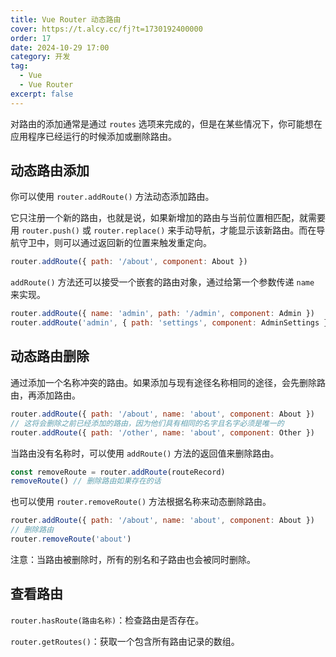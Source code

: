 ```yaml
---
title: Vue Router 动态路由
cover: https://t.alcy.cc/fj?t=1730192400000
order: 17
date: 2024-10-29 17:00
category: 开发
tag:
  - Vue
  - Vue Router
excerpt: false
---
```


对路由的添加通常是通过 `routes` 选项来完成的，但是在某些情况下，你可能想在应用程序已经运行的时候添加或删除路由。

## 动态路由添加

你可以使用 `router.addRoute()` 方法动态添加路由。

它只注册一个新的路由，也就是说，如果新增加的路由与当前位置相匹配，就需要用 `router.push()` 或 `router.replace()` 来手动导航，才能显示该新路由。而在导航守卫中，则可以通过返回新的位置来触发重定向。

```JavaScript
router.addRoute({ path: '/about', component: About })
```

`addRoute()` 方法还可以接受一个嵌套的路由对象，通过给第一个参数传递 `name` 来实现。

```JavaScript
router.addRoute({ name: 'admin', path: '/admin', component: Admin })
router.addRoute('admin', { path: 'settings', component: AdminSettings })
```

## 动态路由删除

通过添加一个名称冲突的路由。如果添加与现有途径名称相同的途径，会先删除路由，再添加路由。

```JavaScript
router.addRoute({ path: '/about', name: 'about', component: About })
// 这将会删除之前已经添加的路由，因为他们具有相同的名字且名字必须是唯一的
router.addRoute({ path: '/other', name: 'about', component: Other })
```

当路由没有名称时，可以使用 `addRoute()` 方法的返回值来删除路由。

```JavaScript
const removeRoute = router.addRoute(routeRecord)
removeRoute() // 删除路由如果存在的话
```

也可以使用 `router.removeRoute()` 方法根据名称来动态删除路由。

```JavaScript
router.addRoute({ path: '/about', name: 'about', component: About })
// 删除路由
router.removeRoute('about')
```

注意：当路由被删除时，所有的别名和子路由也会被同时删除。

## 查看路由

`router.hasRoute(路由名称)`：检查路由是否存在。

`router.getRoutes()`：获取一个包含所有路由记录的数组。
